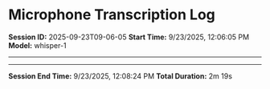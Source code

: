 # Microphone Transcription Log

**Session ID:** 2025-09-23T09-06-05
**Start Time:** 9/23/2025, 12:06:05 PM
**Model:** whisper-1

---


---

**Session End Time:** 9/23/2025, 12:08:24 PM
**Total Duration:** 2m 19s
